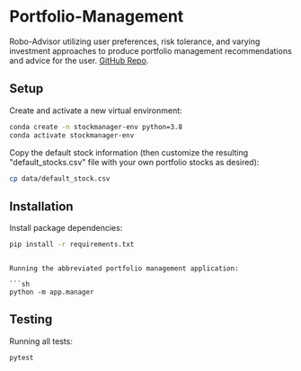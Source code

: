 # Portfolio-Management
Robo-Advisor utilizing user preferences, risk tolerance, and varying investment approaches to produce portfolio management recommendations and advice for the user. [GitHub Repo](https://github.com/antoniogriffith/Portfolio-Management).

## Setup

Create and activate a new virtual environment:

```sh
conda create -n stockmanager-env python=3.8
conda activate stockmanager-env
```

Copy the default stock information (then customize the resulting "default_stocks.csv" file with your own portfolio stocks as desired):

```sh
cp data/default_stock.csv
```

## Installation

Install package dependencies:

```sh
pip install -r requirements.txt
```

```

Running the abbreviated portfolio management application:

```sh
python -m app.manager
```

## Testing

Running all tests:

```sh
pytest
```